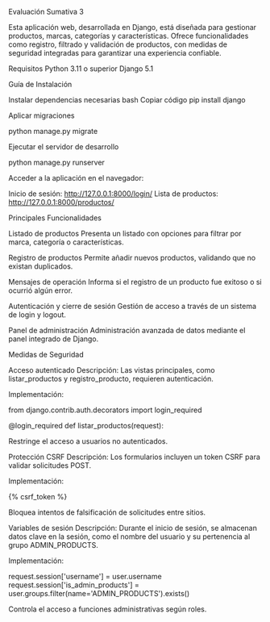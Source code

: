 
Evaluación Sumativa 3

Esta aplicación web, desarrollada en Django, está diseñada para gestionar productos, marcas, categorías y características. Ofrece funcionalidades como registro, filtrado y validación de productos, con medidas de seguridad integradas para garantizar una experiencia confiable.

Requisitos
Python 3.11 o superior
Django 5.1

Guía de Instalación

Instalar dependencias necesarias
bash
Copiar código
pip install django


Aplicar migraciones

python manage.py migrate


Ejecutar el servidor de desarrollo

python manage.py runserver


Acceder a la aplicación en el navegador:

Inicio de sesión: http://127.0.0.1:8000/login/
Lista de productos: http://127.0.0.1:8000/productos/

Principales Funcionalidades

Listado de productos
Presenta un listado con opciones para filtrar por marca, categoría o características.

Registro de productos
Permite añadir nuevos productos, validando que no existan duplicados.

Mensajes de operación
Informa si el registro de un producto fue exitoso o si ocurrió algún error.

Autenticación y cierre de sesión
Gestión de acceso a través de un sistema de login y logout.

Panel de administración
Administración avanzada de datos mediante el panel integrado de Django.

Medidas de Seguridad

Acceso autenticado
Descripción: Las vistas principales, como listar_productos y registro_producto, requieren autenticación.

Implementación:

from django.contrib.auth.decorators import login_required

@login_required
def listar_productos(request):

Restringe el acceso a usuarios no autenticados.

Protección CSRF
Descripción: Los formularios incluyen un token CSRF para validar solicitudes POST.

Implementación:

<form method="POST">
    {% csrf_token %}
</form>

Bloquea intentos de falsificación de solicitudes entre sitios.

Variables de sesión
Descripción: Durante el inicio de sesión, se almacenan datos clave en la sesión, como el nombre del usuario y su pertenencia al grupo ADMIN_PRODUCTS.

Implementación:

request.session['username'] = user.username
request.session['is_admin_products'] = user.groups.filter(name='ADMIN_PRODUCTS').exists()

Controla el acceso a funciones administrativas según roles.

